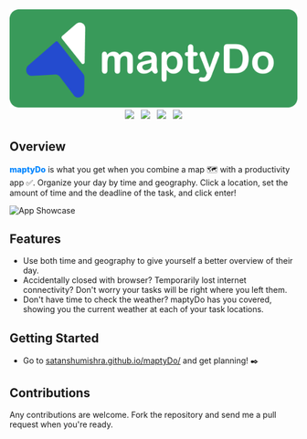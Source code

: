 <div align="center" style="wi[Title](padding:%25204px%253B)dth:100%; display: flex; flex-direction:column; justify-content: center;">
   <div style="width:100%; display: flex; justify-content: center;">
      <img src="./images/readme-assets/Banner.png">
   </div>
   <div>
      <img style="padding: 4px;" src="https://img.shields.io/badge/html5-%23E34F26.svg?style=for-the-badge&logo=html5&logoColor=white">
      <img style="padding: 4px;" src="https://img.shields.io/badge/css3-%231572B6.svg?style=for-the-badge&logo=css3&logoColor=white">
      <img style="padding: 4px;" src="https://img.shields.io/badge/javascript-%23323330.svg?style=for-the-badge&logo=javascript&logoColor=%23F7DF1E">
      <img style="padding: 4px;" src="https://img.shields.io/badge/github%20pages-121013?style=for-the-badge&logo=github&logoColor=white">

   </div>
</div>

## Overview

<p> <b style="color:#0085FF; font-weight: 800;">maptyDo</b> is what you get when you combine a map 🗺️ with a productivity app ✅. Organize your day by time and geography. Click a location, set the amount of time and the deadline of the task, and click enter!
</p>

![App Showcase](./images/readme-assets/maptyDo.gif)

## Features

- Use both time and geography to give yourself a better overview of their day.
- Accidentally closed with browser? Temporarily lost internet connectivity? Don't worry your tasks will be right where you left them.
- Don't have time to check the weather? maptyDo has you covered, showing you the current weather at each of your task locations.

## Getting Started

- Go to [satanshumishra.github.io/maptyDo/](satanshumishra.github.io/maptyDo/) and get planning! ✒️

## Contributions

Any contributions are welcome. Fork the repository and send me a pull request when you're ready.
